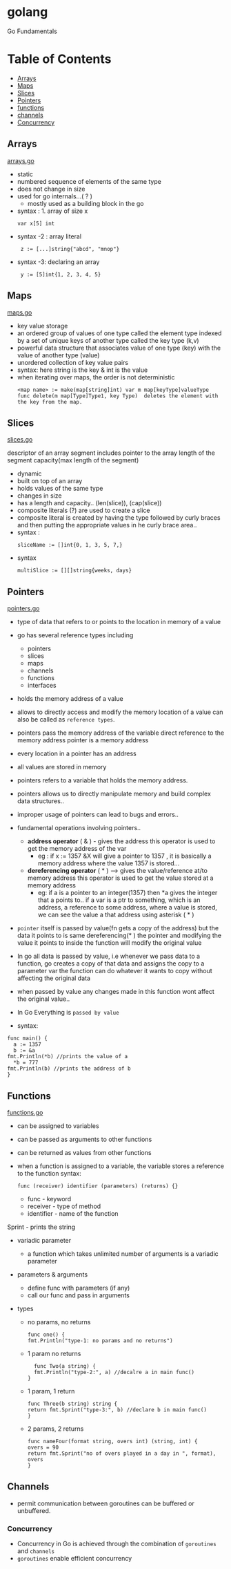 # golang

Go Fundamentals

# Table of Contents

- [Arrays](#arrays)
- [Maps](#maps)
- [Slices](#slices)
- [Pointers](#pointers)
- [functions](#functions)
- [channels](#channels)
- [Concurrency](#concurrency)

## Arrays

[arrays.go](https://github.com/deepakgudla/golang/blob/main/Fundamentals/arrays.go)

- static
- numbered sequence of elements of the same type
- does not change in size
- used for go internals...( ? )
  - mostly used as a building block in the go
- syntax : 1. array of size x
  ```golang
  var x[5] int
  ```
- syntax -2 : array literal
  ```golang
   z := [...]string{"abcd", "mnop"}
  ```
- syntax -3: declaring an array
  ```golang
   y := [5]int{1, 2, 3, 4, 5}
  ```

## Maps

[maps.go](https://github.com/deepakgudla/golang/blob/main/Fundamentals/maps.go)

- key value storage
- an ordered group of values of one type called the element type indexed by a set of unique keys of another type called the key type (k,v)
- powerful data structure that associates value of one type (key) with the value of another type (value)
- unordered collection of key value pairs
- syntax: here string is the key & int is the value
- when iterating over maps, the order is not deterministic
  ```golang
  <map name> := make(map[string]int) var m map[keyType]valueType
  func delete(m map[Type]Type1, key Type)  deletes the element with the key from the map.
  ``` 

## Slices

[slices.go](https://github.com/deepakgudla/golang/blob/main/Fundamentals/slices.go)

descriptor of an array segment
includes pointer to the array
length of the segment
capacity(max length of the segment)

- dynamic
- built on top of an array
- holds values of the same type
- changes in size
- has a length and capacity.. (len(slice)), (cap(slice)) 
- composite literals (?) are used to create a slice
- composite literal is created by having the type followed by curly braces and then putting the appropriate values in he curly brace area..
- syntax :
  ```golang
  sliceName := []int{0, 1, 3, 5, 7,}
  ```
- syntax
  ```golang
  multiSlice := [][]string{weeks, days}
  ```

## Pointers

[pointers.go](https://github.com/deepakgudla/golang/blob/main/Fundamentals/pointers.go)

- type of data that refers to or points to the location in memory of a value
- go has several reference types including

  - pointers
  - slices
  - maps
  - channels
  - functions
  - interfaces

- holds the memory address of a value
- allows to directly access and modify the memory location of a value
  can also be called as `reference types`.
- pointers pass the memory address of the variable
  direct reference to the memory address
  pointer is a memory address
- every location in a pointer has an address
- all values are stored in memory
- pointers refers to a variable that holds the memory address.
- pointers allows us to directly manipulate memory and build complex data structures..
- improper usage of pointers can lead to bugs and errors..

* fundamental operations involving pointers..
  - **address operator** ( & ) - gives the address
    this operator is used to get the memory address of the var
    - eg : if x := 1357 &X will give a pointer to 1357 , it is basically a memory address where the value 1357 is stored...
  - **dereferencing operator** ( \* ) --> gives the value/reference at/to memory address
    this operator is used to get the value stored at a memory address
    - eg: if a is a pointer to an integer(1357) then \*a gives the integer that a points to..
      if a var is a ptr to something, which is an address, a reference to some address,
      where a value is stored, we can see the value a that address using asterisk ( \* )
* `pointer` itself is passed by value(fn gets a copy of the address) but the data it points to is same
  dereferencing(\* ) the pointer and modifying the value it points to inside the function will modify the original value
* In go all data is passed by value, i.e whenever we pass data to a function,
  go creates a copy of that data and assigns the copy to a parameter var
  the function can do whatever it wants to copy without affecting the original data
* when passed by value any changes made in this function wont affect the original value..

* In Go Everything is `passed by value`
* syntax:

```golang
func main() {
  a := 1357
  b := &a
fmt.Println(*b) //prints the value of a
  *b = 777
fmt.Println(b) //prints the address of b
}
```

## Functions

[functions.go](https://github.com/deepakgudla/golang/blob/main/Fundamentals/functions.go)

- can be assigned to variables
- can be passed as arguments to other functions
- can be returned as values from other functions
- when a function is assigned to a variable, the variable stores a reference to the function
  syntax:

  ```golang
  func (receiver) identifier (parameters) (returns) {}
  ```

  - func - keyword
  - receiver - type of method
  - identifier - name of the function

Sprint - prints the string

- variadic parameter

  - a function which takes unlimited number of arguments is a variadic parameter

- parameters & arguments
  - define func with parameters (if any)
  - call our func and pass in arguments
- types

  - no params, no returns
    ```golang
    func one() {
    fmt.Println("type-1: no params and no returns")
    ```
  - 1 param no returns
    ```golang
      func Two(a string) {
      fmt.Println("type-2:", a) //decalre a in main func()
    }
    ```
  - 1 param, 1 return
    ```golang
    func Three(b string) string {
    return fmt.Sprint("type-3:", b) //declare b in main func()
    }
    ```
  - 2 params, 2 returns

    ```golang
    func nameFour(format string, overs int) (string, int) {
    overs = 90
    return fmt.Sprint("no of overs played in a day in ", format), overs
    }
    ```
    
## Channels
- permit communication between goroutines can be buffered or unbuffered.

### Concurrency
- Concurrency in Go is achieved through the combination of `goroutines` and `channels`
- `goroutines` enable efficient concurrency
